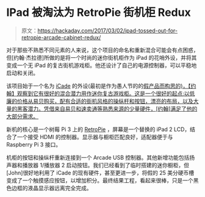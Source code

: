# IPad 被淘汰为 RetroPie 街机柜 Redux

> 原文：<https://hackaday.com/2017/03/02/ipad-tossed-out-for-retropie-arcade-cabinet-redux/>

对于那些不熟悉不同元素的人来说，这个项目的命名和重新混合可能会有点困惑，但[约翰·杰拉德]所做的是将一个时尚的迷你街机柜作为 iPad 的花哨外设，并将其变成一个无 iPad 的复古街机游戏柜。他还设计了自己的电源控制器，可以平稳地启动和关闭。

该项目始于一个名为 [iCade](https://en.wikipedia.org/wiki/ICade) 的外设(最初是作为愚人节的的[假产品而构思的)，【约翰】观察到它有很好的混合潜力用作迷你复古游戏柜。这是一个很好的起点:以低廉的价格从易贝购买，配有合适的街机风格的操纵杆和按钮，漂亮的布局，以及大量的黑客潜力。凭借来自易贝和速卖通等熟悉来源的少量硬件，[约翰]满足了他的大部分需求。](http://www.thinkgeek.com/edm/20100401.shtml)

新机的核心是一个树莓 Pi 3 上的 [RetroPie](https://retropie.org.uk/) ，屏幕是一个替换的 iPad 2 LCD，结合了一个接受 HDMI 的控制器。显示器与橱柜匹配良好，适配器便于与 Raspberry Pi 3 接口。

机柜的按钮和操纵杆重新连接到一个 Arcade USB 控制器。其他新增功能包括扬声器和播放器 1/播放器 2 启动按钮。我们已经看到了临时搭建的迷你橱柜，但[John]很好地利用了 iCade 的现有硬件，甚至更进一步，将假的 25 美分硬币槽变成了一个触摸感应按钮，以增加积分。最终结果工程，看起来很棒，只是一个黑色边框的液晶显示器远离完全完成。